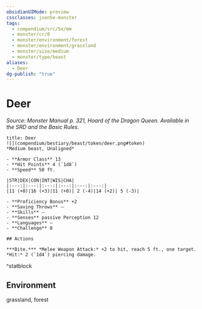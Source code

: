 ```yaml
---
obsidianUIMode: preview
cssclasses: json5e-monster
tags:
  - compendium/src/5e/mm
  - monster/cr/0
  - monster/environment/forest
  - monster/environment/grassland
  - monster/size/medium
  - monster/type/beast
aliases:
  - Deer
dg-publish: "true"
---
```

# Deer
*Source: Monster Manual p. 321, Hoard of the Dragon Queen. Available in the SRD and the Basic Rules.*  

```ad-statblock
title: Deer
![](compendium/bestiary/beast/token/deer.png#token)
*Medium beast, Unaligned*

- **Armor Class** 13 
- **Hit Points** 4 (`1d8`)
- **Speed** 50 ft.

|STR|DEX|CON|INT|WIS|CHA|
|:---:|:---:|:---:|:---:|:---:|:---:|
|11 (+0)|16 (+3)|11 (+0)| 2 (-4)|14 (+2)| 5 (-3)|

- **Proficiency Bonus** +2
- **Saving Throws** ⏤
- **Skills** ⏤
- **Senses** passive Perception 12
- **Languages** —
- **Challenge** 0

## Actions

***Bite.*** *Melee Weapon Attack:* +2 to hit, reach 5 ft., one target. *Hit:* 2 (`1d4`) piercing damage.
```
^statblock

## Environment

grassland, forest